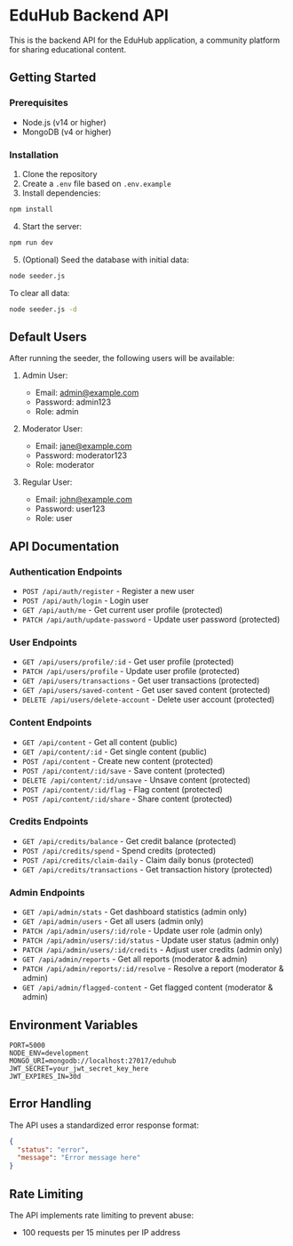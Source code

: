 
# EduHub Backend API

This is the backend API for the EduHub application, a community platform for sharing educational content.

## Getting Started

### Prerequisites

- Node.js (v14 or higher)
- MongoDB (v4 or higher)

### Installation

1. Clone the repository
2. Create a `.env` file based on `.env.example`
3. Install dependencies:

```bash
npm install
```

4. Start the server:

```bash
npm run dev
```

5. (Optional) Seed the database with initial data:

```bash
node seeder.js
```

To clear all data:

```bash
node seeder.js -d
```

## Default Users

After running the seeder, the following users will be available:

1. Admin User:
   - Email: admin@example.com
   - Password: admin123
   - Role: admin

2. Moderator User:
   - Email: jane@example.com
   - Password: moderator123
   - Role: moderator

3. Regular User:
   - Email: john@example.com
   - Password: user123
   - Role: user

## API Documentation

### Authentication Endpoints

- `POST /api/auth/register` - Register a new user
- `POST /api/auth/login` - Login user
- `GET /api/auth/me` - Get current user profile (protected)
- `PATCH /api/auth/update-password` - Update user password (protected)

### User Endpoints

- `GET /api/users/profile/:id` - Get user profile (protected)
- `PATCH /api/users/profile` - Update user profile (protected)
- `GET /api/users/transactions` - Get user transactions (protected)
- `GET /api/users/saved-content` - Get user saved content (protected)
- `DELETE /api/users/delete-account` - Delete user account (protected)

### Content Endpoints

- `GET /api/content` - Get all content (public)
- `GET /api/content/:id` - Get single content (public)
- `POST /api/content` - Create new content (protected)
- `POST /api/content/:id/save` - Save content (protected)
- `DELETE /api/content/:id/unsave` - Unsave content (protected)
- `POST /api/content/:id/flag` - Flag content (protected)
- `POST /api/content/:id/share` - Share content (protected)

### Credits Endpoints

- `GET /api/credits/balance` - Get credit balance (protected)
- `POST /api/credits/spend` - Spend credits (protected)
- `POST /api/credits/claim-daily` - Claim daily bonus (protected)
- `GET /api/credits/transactions` - Get transaction history (protected)

### Admin Endpoints

- `GET /api/admin/stats` - Get dashboard statistics (admin only)
- `GET /api/admin/users` - Get all users (admin only)
- `PATCH /api/admin/users/:id/role` - Update user role (admin only)
- `PATCH /api/admin/users/:id/status` - Update user status (admin only)
- `PATCH /api/admin/users/:id/credits` - Adjust user credits (admin only)
- `GET /api/admin/reports` - Get all reports (moderator & admin)
- `PATCH /api/admin/reports/:id/resolve` - Resolve a report (moderator & admin)
- `GET /api/admin/flagged-content` - Get flagged content (moderator & admin)

## Environment Variables

```
PORT=5000
NODE_ENV=development
MONGO_URI=mongodb://localhost:27017/eduhub
JWT_SECRET=your_jwt_secret_key_here
JWT_EXPIRES_IN=30d
```

## Error Handling

The API uses a standardized error response format:

```json
{
  "status": "error",
  "message": "Error message here"
}
```

## Rate Limiting

The API implements rate limiting to prevent abuse:

- 100 requests per 15 minutes per IP address
